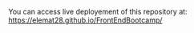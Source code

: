 You can access live deployement of this repository at:
https://elemat28.github.io/FrontEndBootcamp/
